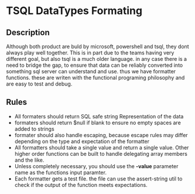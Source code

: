 





# TSQL DataTypes Formating 

## Description
Although both product are buld by microsoft, powershell and tsql, they dont always play well together. This is in part due to the teams having very different goal, but also tsql is a much older language. in any case there is a need to bridge the gap, to ensure that data can be reliably converted into something sql server can understand and use. thus we have formatter functions. these are writen with the functional programing philosophy and are easy to test and debug.

## Rules
- All formaters should return SQL safe string Representation of the data
- formaters should return $null if blank to ensure no empty spaces are added to strings
- formater should also handle escaping, because escape rules may differ depending on the type and expectation of the formatter
- All formatters should take a single value and return a single value. Other higher order functions can be built to handle delegating array members and the like.
- Unless completely necessary, you should use the **-value** parameter name as the functions input paramter.
- Each formatter gets a test file. the file can use the assert-string util to check if the output of the function meets expectations.